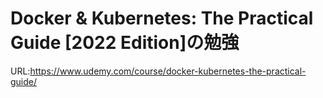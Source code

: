 # Docker & Kubernetes: The Practical Guide [2022 Edition]の勉強

URL:https://www.udemy.com/course/docker-kubernetes-the-practical-guide/
